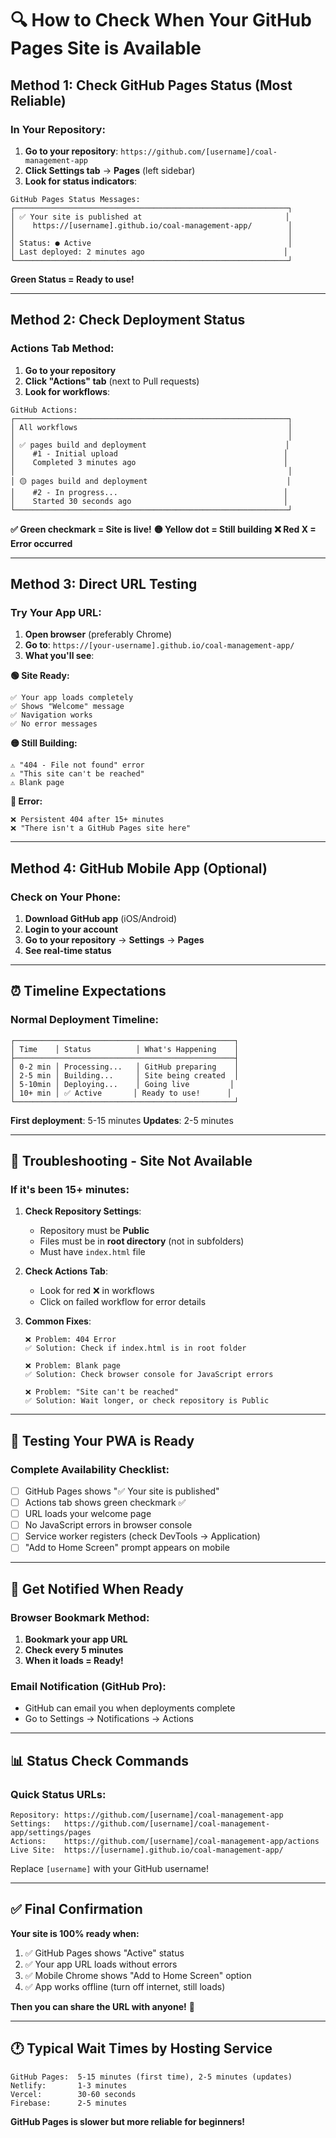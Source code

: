 # 🔍 How to Check When Your GitHub Pages Site is Available

## Method 1: Check GitHub Pages Status (Most Reliable)

### In Your Repository:
1. **Go to your repository**: `https://github.com/[username]/coal-management-app`
2. **Click Settings tab** → **Pages** (left sidebar)
3. **Look for status indicators**:

```
GitHub Pages Status Messages:
┌─────────────────────────────────────────────────────────────┐
│ ✅ Your site is published at                                │
│    https://[username].github.io/coal-management-app/        │
│                                                             │
│ Status: ● Active                                            │
│ Last deployed: 2 minutes ago                               │
└─────────────────────────────────────────────────────────────┘
```

**Green Status = Ready to use!**

---

## Method 2: Check Deployment Status

### Actions Tab Method:
1. **Go to your repository**
2. **Click "Actions" tab** (next to Pull requests)
3. **Look for workflows**:

```
GitHub Actions:
┌─────────────────────────────────────────────────────────────┐
│ All workflows                                               │
│                                                             │
│ ✅ pages build and deployment                               │
│    #1 - Initial upload                                     │
│    Completed 3 minutes ago                                 │
│                                                             │
│ 🟡 pages build and deployment                               │
│    #2 - In progress...                                     │
│    Started 30 seconds ago                                  │
└─────────────────────────────────────────────────────────────┘
```

**✅ Green checkmark = Site is live!**
**🟡 Yellow dot = Still building**
**❌ Red X = Error occurred**

---

## Method 3: Direct URL Testing

### Try Your App URL:
1. **Open browser** (preferably Chrome)
2. **Go to**: `https://[your-username].github.io/coal-management-app/`
3. **What you'll see**:

**🟢 Site Ready:**
```
✅ Your app loads completely
✅ Shows "Welcome" message
✅ Navigation works
✅ No error messages
```

**🟡 Still Building:**
```
⚠️ "404 - File not found" error
⚠️ "This site can't be reached"
⚠️ Blank page
```

**🔴 Error:**
```
❌ Persistent 404 after 15+ minutes
❌ "There isn't a GitHub Pages site here"
```

---

## Method 4: GitHub Mobile App (Optional)

### Check on Your Phone:
1. **Download GitHub app** (iOS/Android)
2. **Login to your account**
3. **Go to your repository** → **Settings** → **Pages**
4. **See real-time status**

---

## ⏰ **Timeline Expectations**

### Normal Deployment Timeline:
```
┌─────────────────────────────────────────────────┐
│ Time    │ Status          │ What's Happening    │
├─────────────────────────────────────────────────┤
│ 0-2 min │ Processing...   │ GitHub preparing    │
│ 2-5 min │ Building...     │ Site being created  │
│ 5-10min │ Deploying...    │ Going live         │
│ 10+ min │ ✅ Active       │ Ready to use!      │
└─────────────────────────────────────────────────┘
```

**First deployment**: 5-15 minutes
**Updates**: 2-5 minutes

---

## 🚨 **Troubleshooting - Site Not Available**

### If it's been 15+ minutes:

1. **Check Repository Settings**:
   - Repository must be **Public**
   - Files must be in **root directory** (not in subfolders)
   - Must have `index.html` file

2. **Check Actions Tab**:
   - Look for red ❌ in workflows
   - Click on failed workflow for error details

3. **Common Fixes**:
   ```
   ❌ Problem: 404 Error
   ✅ Solution: Check if index.html is in root folder
   
   ❌ Problem: Blank page
   ✅ Solution: Check browser console for JavaScript errors
   
   ❌ Problem: "Site can't be reached"
   ✅ Solution: Wait longer, or check repository is Public
   ```

---

## 📱 **Testing Your PWA is Ready**

### Complete Availability Checklist:
- [ ] GitHub Pages shows "✅ Your site is published"
- [ ] Actions tab shows green checkmark ✅
- [ ] URL loads your welcome page
- [ ] No JavaScript errors in browser console
- [ ] Service worker registers (check DevTools → Application)
- [ ] "Add to Home Screen" prompt appears on mobile

---

## 🔔 **Get Notified When Ready**

### Browser Bookmark Method:
1. **Bookmark your app URL**
2. **Check every 5 minutes**
3. **When it loads = Ready!**

### Email Notification (GitHub Pro):
- GitHub can email you when deployments complete
- Go to Settings → Notifications → Actions

---

## 📊 **Status Check Commands**

### Quick Status URLs:
```
Repository: https://github.com/[username]/coal-management-app
Settings:   https://github.com/[username]/coal-management-app/settings/pages
Actions:    https://github.com/[username]/coal-management-app/actions
Live Site:  https://[username].github.io/coal-management-app/
```

Replace `[username]` with your GitHub username!

---

## ✅ **Final Confirmation**

**Your site is 100% ready when:**
1. ✅ GitHub Pages shows "Active" status
2. ✅ Your app URL loads without errors  
3. ✅ Mobile Chrome shows "Add to Home Screen" option
4. ✅ App works offline (turn off internet, still loads)

**Then you can share the URL with anyone!** 🎉

---

## 🕐 **Typical Wait Times by Hosting Service**

```
GitHub Pages:  5-15 minutes (first time), 2-5 minutes (updates)
Netlify:       1-3 minutes
Vercel:        30-60 seconds  
Firebase:      2-5 minutes
```

**GitHub Pages is slower but more reliable for beginners!**
